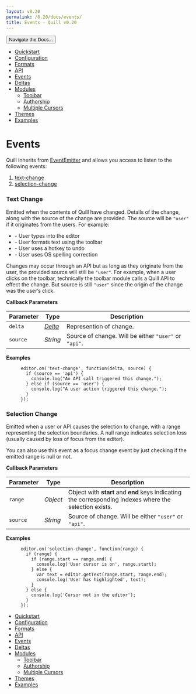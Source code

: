 ```yaml
---
layout: v0.20
permalink: /0.20/docs/events/
title: Events - Quill v0.20
---
```

<div class="container">
  <div id="sidebar-dropdown">
    <div class="btn-group">
      <button class="btn btn-default dropdown-toggle" data-toggle="dropdown"
      type="button">Navigate the Docs... <span class="caret"></span></button>
      <ul class="dropdown-menu" role="menu">
        <li>
          <a href="/0.20/docs/quickstart/">Quickstart</a>
        </li>
        <li>
          <a href="/0.20/docs/configuration/">Configuration</a>
        </li>
        <li>
          <a href="/0.20/docs/formats/">Formats</a>
        </li>
        <li>
          <a href="/0.20/docs/api/">API</a>
        </li>
        <li class="active">
          <a href="/0.20/docs/events/">Events</a>
        </li>
        <li>
          <a href="/0.20/docs/deltas/">Deltas</a>
        </li>
        <li>
          <a href="/0.20/docs/modules/">Modules</a>
          <ul>
            <li>
              <a href="/0.20/docs/modules/toolbar/">Toolbar</a>
            </li>
            <li>
              <a href="/0.20/docs/modules/authorship/">Authorship</a>
            </li>
            <li>
              <a href="/0.20/docs/modules/multi-cursors/">Multiple Cursors</a>
            </li>
          </ul>
        </li>
        <li>
          <a href="/0.20/docs/themes/">Themes</a>
        </li>
        <li>
          <a href="/0.20/examples/">Examples</a>
        </li>
      </ul>
    </div>
  </div>
  <div class="row">
    <div class="col-sm-9" id="docs-container">
      <h1 id="events">Events</h1>
      <p>Quill inherits from <a href=
      "https://github.com/asyncly/EventEmitter2">EventEmitter</a> and allows
      you access to listen to the following events:</p>
      <ol>
        <li>
          <a href="#text-change">text-change</a>
        </li>
        <li>
          <a href="#selection-change">selection-change</a>
        </li>
      </ol>
      <h3 id="text-change">Text Change</h3>
      <p>Emitted when the contents of Quill have changed. Details of the
      change, along with the source of the change are provided. The source will
      be <code class="highlighter-rouge">"user"</code> if it originates from
      the users. For example:</p>
      <ul>
        <li>- User types into the editor</li>
        <li>- User formats text using the toolbar</li>
        <li>- User uses a hotkey to undo</li>
        <li>- User uses OS spelling correction</li>
      </ul>
      <p>Changes may occur through an API but as long as they originate from
      the user, the provided source will still be <code class=
      "highlighter-rouge">"user"</code>. For example, when a user clicks on the
      toolbar, technically the toolbar module calls a Quill API to effect the
      change. But source is still <code class="highlighter-rouge">"user"</code>
      since the origin of the change was the user’s click.</p>
      <p><strong>Callback Parameters</strong></p>
      <table>
        <thead>
          <tr>
            <th>Parameter</th>
            <th>Type</th>
            <th>Description</th>
          </tr>
        </thead>
        <tbody>
          <tr>
            <td><code class="highlighter-rouge">delta</code></td>
            <td>
              <a href="/0.20/docs/deltas/"><em>Delta</em></a>
            </td>
            <td>Represention of change.</td>
          </tr>
          <tr>
            <td><code class="highlighter-rouge">source</code></td>
            <td><em>String</em></td>
            <td>Source of change. Will be either <code class=
            "highlighter-rouge">"user"</code> or <code class=
            "highlighter-rouge">"api"</code>.</td>
          </tr>
        </tbody>
      </table>
      <p><strong>Examples</strong></p>
      <figure class="highlight">
        <pre>
<code class="language-javascript" data-lang="javascript"><span class=
"nx">editor</span><span class="p">.</span><span class=
"nx">on</span><span class="p">(</span><span class=
"s1">'text-change'</span><span class="p">,</span> <span class=
"kd">function</span><span class="p">(</span><span class=
"nx">delta</span><span class="p">,</span> <span class=
"nx">source</span><span class="p">)</span> <span class="p">{</span>
  <span class="k">if</span> <span class="p">(</span><span class=
"nx">source</span> <span class="o">==</span> <span class=
"s1">'api'</span><span class="p">)</span> <span class="p">{</span>
    <span class="nx">console</span><span class="p">.</span><span class=
"nx">log</span><span class="p">(</span><span class=
"s2">"An API call triggered this change."</span><span class="p">);</span>
  <span class="p">}</span> <span class="k">else</span> <span class=
"k">if</span> <span class="p">(</span><span class=
"nx">source</span> <span class="o">==</span> <span class=
"s1">'user'</span><span class="p">)</span> <span class="p">{</span>
    <span class="nx">console</span><span class="p">.</span><span class=
"nx">log</span><span class="p">(</span><span class=
"s2">"A user action triggered this change."</span><span class="p">);</span>
  <span class="p">}</span>
<span class="p">});</span></code>
</pre>
      </figure>
      <h3 id="selection-change">Selection Change</h3>
      <p>Emitted when a user or API causes the selection to change, with a
      range representing the selection boundaries. A null range indicates
      selection loss (usually caused by loss of focus from the editor).</p>
      <p>You can also use this event as a focus change event by just checking
      if the emitted range is null or not.</p>
      <p><strong>Callback Parameters</strong></p>
      <table>
        <thead>
          <tr>
            <th>Parameter</th>
            <th>Type</th>
            <th>Description</th>
          </tr>
        </thead>
        <tbody>
          <tr>
            <td><code class="highlighter-rouge">range</code></td>
            <td><em>Object</em></td>
            <td>Object with <strong>start</strong> and <strong>end</strong>
            keys indicating the corresponding indexes where the selection
            exists.</td>
          </tr>
          <tr>
            <td><code class="highlighter-rouge">source</code></td>
            <td><em>String</em></td>
            <td>Source of change. Will be either <code class=
            "highlighter-rouge">"user"</code> or <code class=
            "highlighter-rouge">"api"</code>.</td>
          </tr>
        </tbody>
      </table>
      <p><strong>Examples</strong></p>
      <figure class="highlight">
        <pre>
<code class="language-javascript" data-lang="javascript"><span class=
"nx">editor</span><span class="p">.</span><span class=
"nx">on</span><span class="p">(</span><span class=
"s1">'selection-change'</span><span class="p">,</span> <span class=
"kd">function</span><span class="p">(</span><span class=
"nx">range</span><span class="p">)</span> <span class="p">{</span>
  <span class="k">if</span> <span class="p">(</span><span class=
"nx">range</span><span class="p">)</span> <span class="p">{</span>
    <span class="k">if</span> <span class="p">(</span><span class=
"nx">range</span><span class="p">.</span><span class=
"nx">start</span> <span class="o">==</span> <span class=
"nx">range</span><span class="p">.</span><span class=
"nx">end</span><span class="p">)</span> <span class="p">{</span>
      <span class="nx">console</span><span class="p">.</span><span class=
"nx">log</span><span class="p">(</span><span class=
"s1">'User cursor is on'</span><span class="p">,</span> <span class=
"nx">range</span><span class="p">.</span><span class=
"nx">start</span><span class="p">);</span>
    <span class="p">}</span> <span class="k">else</span> <span class=
"p">{</span>
      <span class="kd">var</span> <span class="nx">text</span> <span class=
"o">=</span> <span class="nx">editor</span><span class="p">.</span><span class=
"nx">getText</span><span class="p">(</span><span class=
"nx">range</span><span class="p">.</span><span class=
"nx">start</span><span class="p">,</span> <span class=
"nx">range</span><span class="p">.</span><span class=
"nx">end</span><span class="p">);</span>
      <span class="nx">console</span><span class="p">.</span><span class=
"nx">log</span><span class="p">(</span><span class=
"s1">'User has highlighted'</span><span class="p">,</span> <span class=
"nx">text</span><span class="p">);</span>
    <span class="p">}</span>
  <span class="p">}</span> <span class="k">else</span> <span class="p">{</span>
    <span class="nx">console</span><span class="p">.</span><span class=
"nx">log</span><span class="p">(</span><span class=
"s1">'Cursor not in the editor'</span><span class="p">);</span>
  <span class="p">}</span>
<span class="p">});</span></code>
</pre>
      </figure>
    </div>
    <div class="col-sm-3" id="sidebar-container">
      <div class="sidebar-nav" data-offset-top="40" data-spy="affix">
        <ul class="nav">
          <li>
            <a href="/0.20/docs/quickstart/">Quickstart</a>
          </li>
          <li>
            <a href="/0.20/docs/configuration/">Configuration</a>
          </li>
          <li>
            <a href="/0.20/docs/formats/">Formats</a>
          </li>
          <li>
            <a href="/0.20/docs/api/">API</a>
          </li>
          <li class="active">
            <a href="/0.20/docs/events/">Events</a>
          </li>
          <li>
            <a href="/0.20/docs/deltas/">Deltas</a>
          </li>
          <li>
            <a href="/0.20/docs/modules/">Modules</a>
            <ul class="nav">
              <li>
                <a href="/0.20/docs/modules/toolbar/">Toolbar</a>
              </li>
              <li>
                <a href="/0.20/docs/modules/authorship/">Authorship</a>
              </li>
              <li>
                <a href="/0.20/docs/modules/multi-cursors/">Multiple
                Cursors</a>
              </li>
            </ul>
          </li>
          <li>
            <a href="/0.20/docs/themes/">Themes</a>
          </li>
          <li>
            <a href="/0.20/examples/">Examples</a>
          </li>
        </ul>
      </div>
    </div>
  </div>
</div>
<script src="//ajax.googleapis.com/ajax/libs/jquery/1.11.0/jquery.min.js" type=
"text/javascript"></script>
<script src="//netdna.bootstrapcdn.com/bootstrap/3.3.4/js/bootstrap.min.js"
type="text/javascript"></script>